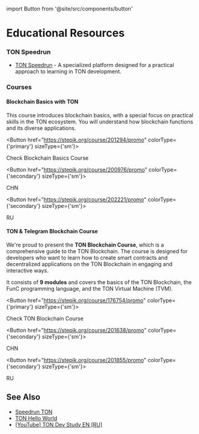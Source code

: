 import Button from '@site/src/components/button'

# Educational Resources

### TON Speedrun

* [TON Speedrun](https://tonspeedrun.com/) - A specialized platform designed for a practical approach to learning in TON development.

### Courses

#### Blockchain Basics with TON

This course introduces blockchain basics, with a special focus on practical skills in the TON ecosystem. You will understand how blockchain functions and its diverse applications.

 
<Button href="https://stepik.org/course/201294/promo" 
        colorType={'primary'} sizeType={'sm'}>

Check Blockchain Basics Course
 
</Button>

 
<Button href="https://stepik.org/course/200976/promo" 
        colorType={'secondary'} sizeType={'sm'}>

CHN
 
</Button>

 
<Button href="https://stepik.org/course/202221/promo" 
        colorType={'secondary'} sizeType={'sm'}>

RU
 
</Button>


#### TON & Telegram Blockchain Сourse

We're proud to present the __TON Blockchain Course__, which is a comprehensive guide to the TON Blockchain. The course is designed for developers who want to learn how to create smart contracts and decentralized applications on the TON Blockchain in engaging and interactive ways.

It consists of __9 modules__ and covers the basics of the TON Blockchain, the FunC programming language, and the TON Virtual Machine (TVM).

 
<Button href="https://stepik.org/course/176754/promo" 
        colorType={'primary'} sizeType={'sm'}>

Check TON Blockchain Course
 
</Button>

 
<Button href="https://stepik.org/course/201638/promo" 
        colorType={'secondary'} sizeType={'sm'}>

CHN
 
</Button>

 
<Button href="https://stepik.org/course/201855/promo" 
        colorType={'secondary'} sizeType={'sm'}>

RU
 
</Button>


## See Also

* [Speedrun TON](https://tonspeedrun.com/)
* [TON Hello World](https://tonhelloworld.com/01-wallet/)
* [[YouTube] TON Dev Study EN ](https://www.youtube.com/@TONDevStudy)[[RU]](https://www.youtube.com/results?search_query=tondevstudy)
